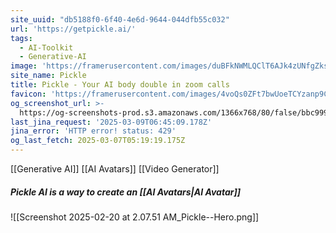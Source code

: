 ```yaml
---
site_uuid: "db5188f0-6f40-4e6d-9644-044dfb55c032"
url: 'https://getpickle.ai/'
tags:
  - AI-Toolkit
  - Generative-AI
image: 'https://framerusercontent.com/images/duBFkNWMLQClT6AJk4zUNfgZks.png'
site_name: Pickle
title: Pickle - Your AI body double in zoom calls
favicon: 'https://framerusercontent.com/images/4voQs0ZFt7bwUoeTCYzanp9Cg.png'
og_screenshot_url: >-
  https://og-screenshots-prod.s3.amazonaws.com/1366x768/80/false/bbc999004e5da68ed7422e309b35766812f0fdfccfe3b4a5831053b791327122.jpeg
last_jina_request: '2025-03-09T06:45:09.178Z'
jina_error: 'HTTP error! status: 429'
og_last_fetch: 2025-03-07T05:19:19.175Z
---
```

[[Generative AI]]
[[AI Avatars]]
[[Video Generator]]

##### Pickle AI is a way to create an [[AI Avatars|AI Avatar]]
![[Screenshot 2025-02-20 at 2.07.51 AM_Pickle--Hero.png]]
